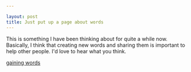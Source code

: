 ```yaml
---

layout: post
title: Just put up a page about words
---
```

  
This is something I have been thinking about for quite a while
now. Basically, I think that creating new words and sharing them is
important to help other people. I'd love to hear what you think.

[gaining words]("/content/gaining-words.html")
